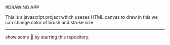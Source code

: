 #DRAWING APP

This is a javascript project which useses HTML canvas to draw in this we can change color of brush and stroke size.

---

show some 🤍 by starring this repository.